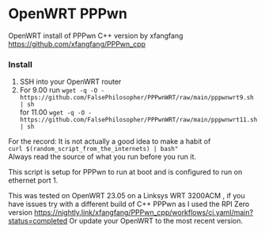 # OpenWRT PPPwn

OpenWRT install of PPPwn C++ version by xfangfang https://github.com/xfangfang/PPPwn_cpp

### Install 
1. SSH into your OpenWRT router  
2. For 9.00 run `wget -q -O - https://github.com/FalsePhilosopher/PPPwnWRT/raw/main/pppwnwrt9.sh | sh`  
for 11.00 `wget -q -O - https://github.com/FalsePhilosopher/PPPwnWRT/raw/main/pppwnwrt11.sh | sh`

For the record: It is not actually a good idea to make a habit of  
`curl $(random_script_from_the_internets) | bash"`  
Always read the source of what you run before you run it.

This script is setup for PPPwn to run at boot and is configured to run on ethernet port 1.  

This was tested on OpenWRT 23.05 on a Linksys WRT 3200ACM , if you have issues try with a different build of C++ PPPwn as I used the RPI Zero version https://nightly.link/xfangfang/PPPwn_cpp/workflows/ci.yaml/main?status=completed 
Or update your OpenWRT to the most recent version.
